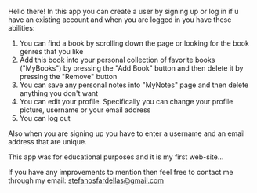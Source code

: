 Hello there!
In this app you can create a user by signing up or log in if u have an existing account and when you are logged in you have these abilities:
  1) You can find a book by scrolling down the page or looking for the book genres that you like
  2) Add this book into your personal collection of favorite books ("MyBooks") by pressing the "Add Book"  button and then delete it by pressing the "Remove" button
  3) You can save any personal notes into "MyNotes" page and then delete anything you don't want
  4) You can edit your profile. Specifically you can change your profile picture, username or your email address
  5) You can log out
  
 Also when you are signing up you have to enter a username and an email address that are unique.
 
 This app was for educational purposes and it is my first web-site...
 
 If you have any improvements to mention then feel free to contact me through my email: stefanosfardellas@gmail.com
